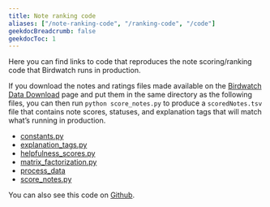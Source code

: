 ```yaml
---
title: Note ranking code
aliases: ["/note-ranking-code", "/ranking-code", "/code"]
geekdocBreadcrumb: false
geekdocToc: 1
---
```


Here you can find links to code that reproduces the note scoring/ranking code that Birdwatch runs in production.

If you download the notes and ratings files made available on the [Birdwatch Data Download](https://twitter.com/i/birdwatch/download-data) page and put them in the same directory as the following files, you can then run `python score_notes.py` to produce a `scoredNotes.tsv` file that contains note scores, statuses, and explanation tags that will match what’s running in production.

- [constants.py](../sourcecode/constants.py)
- [explanation_tags.py](../sourcecode/explanation_tags.py)
- [helpfulness_scores.py](../sourcecode/helpfulness_scores.py)
- [matrix_factorization.py](../sourcecode/matrix_factorization.py)
- [process_data](../sourcecode/process_data.py)
- [score_notes.py](../sourcecode/score_notes.py)

You can also see this code on [Github](https://github.com/twitter/birdwatch/tree/main/static/sourcecode).
